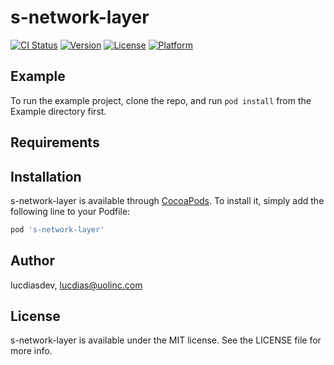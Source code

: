 # s-network-layer

[![CI Status](https://img.shields.io/travis/lucdiasdev/s-network-layer.svg?style=flat)](https://travis-ci.org/lucdiasdev/s-network-layer)
[![Version](https://img.shields.io/cocoapods/v/s-network-layer.svg?style=flat)](https://cocoapods.org/pods/s-network-layer)
[![License](https://img.shields.io/cocoapods/l/s-network-layer.svg?style=flat)](https://cocoapods.org/pods/s-network-layer)
[![Platform](https://img.shields.io/cocoapods/p/s-network-layer.svg?style=flat)](https://cocoapods.org/pods/s-network-layer)

## Example

To run the example project, clone the repo, and run `pod install` from the Example directory first.

## Requirements

## Installation

s-network-layer is available through [CocoaPods](https://cocoapods.org). To install
it, simply add the following line to your Podfile:

```ruby
pod 's-network-layer'
```

## Author

lucdiasdev, lucdias@uolinc.com

## License

s-network-layer is available under the MIT license. See the LICENSE file for more info.
